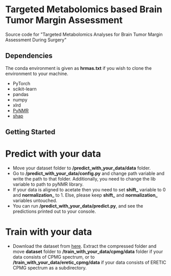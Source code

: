 # Targeted Metabolomics based Brain Tumor Margin Assessment

Source code for "Targeted Metabolomics Analyses for Brain Tumor Margin Assessment During Surgery"

## Dependencies 
The conda environment is given as **hrmas.txt** if you wish to clone the environment to your machine.
- PyTorch
- scikit-learn
- pandas
- numpy
- xlrd
- [PyNMR](https://github.com/bennomeier/pyNMR)
- [shap](https://github.com/slundberg/shap)

## Getting Started 
# Predict with your data
 - Move your dataset folder to **/predict_with_your_data/data** folder.
 - Go to **/predict_with_your_data/config.py** and change path variable and write the path to that folder. Additionally, you need to change the lib variable to path to pyNMR library.
 - If your data is aligned to acetate then you need to set **shift_** variable to 0 and **normalization_** to 1. Else, please keep **shift_** and **normalization_** variables untouched.
 - You can run **/predict_with_your_data/predict.py**, and see the predictions printed out to your console.


# Train with your data
 - Download the dataset from [here](https://zenodo.org/). Extract the compressed folder and move **dataset** folder to **/train_with_your_data/cpmg/data** folder if your data consists of CPMG spectrum, or to **/train_with_your_data/eretic_cpmg/data** if your data consists of ERETIC CPMG spectrum as a subdirectory.
 
